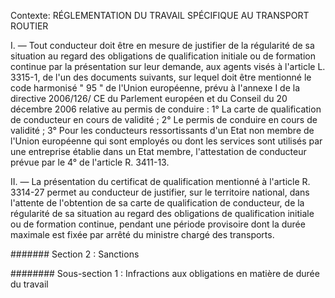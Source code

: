 Contexte: RÉGLEMENTATION DU TRAVAIL SPÉCIFIQUE AU TRANSPORT ROUTIER

I. — Tout conducteur doit être en mesure de justifier de la régularité de sa situation au regard des obligations de qualification initiale ou de formation continue par la présentation sur leur demande, aux agents visés à l'article L. 3315-1, de l'un des documents suivants, sur lequel doit être mentionné le code harmonisé " 95 " de l'Union européenne, prévu à l'annexe I de la directive 2006/126/ CE du Parlement européen et du Conseil du 20 décembre 2006 relative au permis de conduire : 1° La carte de qualification de conducteur en cours de validité ; 2° Le permis de conduire en cours de validité ; 3° Pour les conducteurs ressortissants d'un Etat non membre de l'Union européenne qui sont employés ou dont les services sont utilisés par une entreprise établie dans un Etat membre, l'attestation de conducteur prévue par le 4° de l'article R. 3411-13.

II. — La présentation du certificat de qualification mentionné à l'article R. 3314-27 permet au conducteur de justifier, sur le territoire national, dans l'attente de l'obtention de sa carte de qualification de conducteur, de la régularité de sa situation au regard des obligations de qualification initiale ou de formation continue, pendant une période provisoire dont la durée maximale est fixée par arrêté du ministre chargé des transports.

####### Section 2 : Sanctions

######## Sous-section 1 : Infractions aux obligations en matière de durée du travail